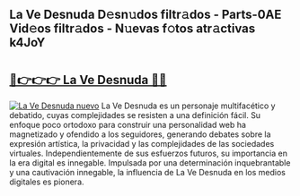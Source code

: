 ## La Ve Desnuda D𝚎sn𝚞dos filtr𝚊dos - Parts-0AE Vid𝚎os filtr𝚊dos - N𝚞evas f𝚘tos atr𝚊ctivas k4JoY

# <h2><a href="http://mb278h5.tromn.icu/?c=La+Ve+Desnuda">🔗👉👉👉 La Ve Desnuda 🔗🔗</a></h2>

[![La Ve Desnuda nuevo](https://i.imgur.com/pEAQMta.gif)](http://mb278h5.tromn.icu/?c=La+Ve+Desnuda)
La Ve Desnuda es un personaje multifacético y debatido, cuyas complejidades se resisten a una definición fácil.  Su enfoque poco ortodoxo para construir una personalidad web ha magnetizado y ofendido a los seguidores, generando debates sobre la expresión artística, la privacidad y las complejidades de las sociedades virtuales. Independientemente de sus esfuerzos futuros, su importancia en la era digital es innegable. Impulsada por una determinación inquebrantable y una cautivación innegable, la influencia de La Ve Desnuda en los medios digitales es pionera.
